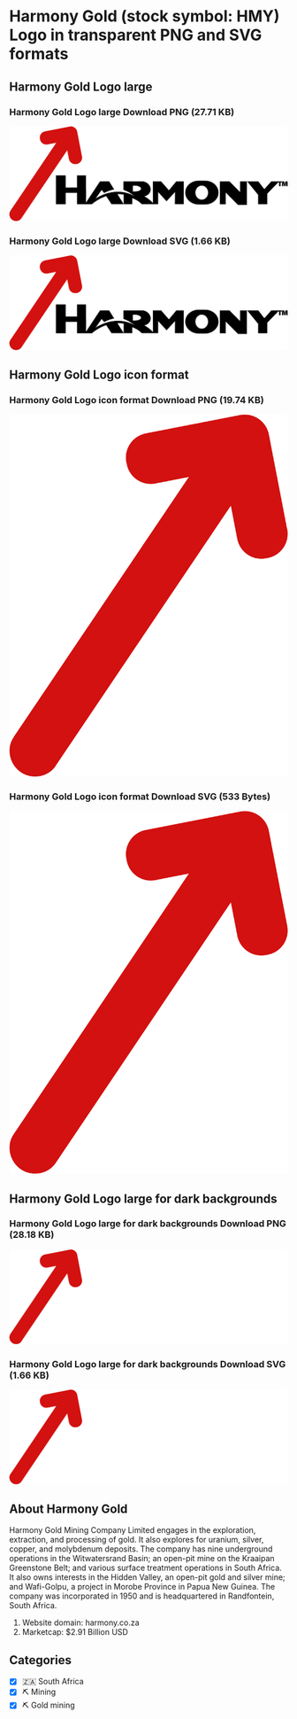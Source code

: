 # Harmony Gold (stock symbol: HMY) Logo in transparent PNG and SVG formats

## Harmony Gold Logo large

### Harmony Gold Logo large Download PNG (27.71 KB)

![Harmony Gold Logo large Download PNG (27.71 KB)](/img/orig/HMY_BIG-9ae68541.png)

### Harmony Gold Logo large Download SVG (1.66 KB)

![Harmony Gold Logo large Download SVG (1.66 KB)](/img/orig/HMY_BIG-634b928b.svg)

## Harmony Gold Logo icon format

### Harmony Gold Logo icon format Download PNG (19.74 KB)

![Harmony Gold Logo icon format Download PNG (19.74 KB)](/img/orig/HMY-c700ab9a.png)

### Harmony Gold Logo icon format Download SVG (533 Bytes)

![Harmony Gold Logo icon format Download SVG (533 Bytes)](/img/orig/HMY-f7ec7093.svg)

## Harmony Gold Logo large for dark backgrounds

### Harmony Gold Logo large for dark backgrounds Download PNG (28.18 KB)

![Harmony Gold Logo large for dark backgrounds Download PNG (28.18 KB)](/img/orig/HMY_BIG.D-3b947ff5.png)

### Harmony Gold Logo large for dark backgrounds Download SVG (1.66 KB)

![Harmony Gold Logo large for dark backgrounds Download SVG (1.66 KB)](/img/orig/HMY_BIG.D-263c84bf.svg)

## About Harmony Gold

Harmony Gold Mining Company Limited engages in the exploration, extraction, and processing of gold. It also explores for uranium, silver, copper, and molybdenum deposits. The company has nine underground operations in the Witwatersrand Basin; an open-pit mine on the Kraaipan Greenstone Belt; and various surface treatment operations in South Africa. It also owns interests in the Hidden Valley, an open-pit gold and silver mine; and Wafi-Golpu, a project in Morobe Province in Papua New Guinea. The company was incorporated in 1950 and is headquartered in Randfontein, South Africa.

1. Website domain: harmony.co.za
2. Marketcap: $2.91 Billion USD


## Categories
- [x] 🇿🇦 South Africa
- [x] ⛏️ Mining
- [x] ⛏️ Gold mining
